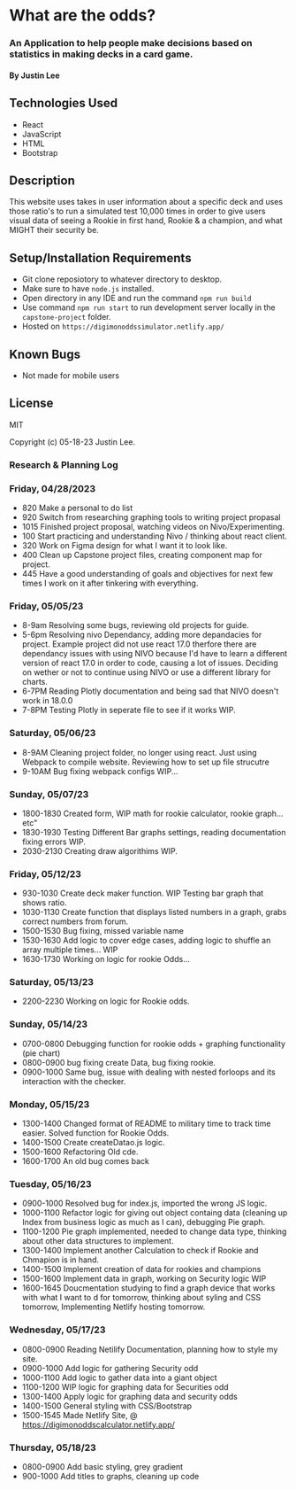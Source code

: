 # What are the odds?

### An Application to help people make decisions based on statistics in making decks in a card game.

#### By Justin Lee 

## Technologies Used
* React
* JavaScript
* HTML 
* Bootstrap

## Description

This website uses takes in user information about a specific deck and uses those ratio's to run a simulated test 10,000 times in order to give users visual data of seeing a Rookie in first hand, Rookie & a champion, and what MIGHT their security be.

## Setup/Installation Requirements

* Git clone reposiotory to whatever directory to desktop.
* Make sure to have `node.js` installed.
* Open directory in any IDE and run the command `npm run build` 
* Use command `npm run start` to run development server locally in the `capstone-project` folder.
* Hosted on `https://digimonoddssimulator.netlify.app/` 


## Known Bugs

* Not made for mobile users 

## License

MIT

Copyright (c) 05-18-23 Justin Lee.


### Research & Planning Log
### Friday, 04/28/2023
* 820 Make a personal to do list
* 920 Switch from researching graphing tools to writing project propasal
* 1015 Finished project proposal, watching videos on Nivo/Experimenting.
* 100 Start practicing and understanding Nivo / thinking about react client.
* 320 Work on Figma design for what I want it to look like.
* 400 Clean up Capstone project files, creating component map for project.
* 445 Have a good understanding of goals and objectives for next few times I work on it after tinkering with everything.

### Friday, 05/05/23
* 8-9am Resolving some bugs, reviewing old projects for guide.
* 5-6pm Resolving nivo Dependancy, adding more depandacies for project.
Example project did not use react 17.0 therfore there are dependancy issues with using NIVO because I'd have to learn a different version of react 17.0 in order to code, causing a lot of issues. Deciding on wether or not to continue using NIVO or use a different library for charts.
* 6-7PM Reading Plotly documentation and being sad that NIVO doesn't work in 18.0.0
* 7-8PM Testing Plotly in seperate file to see if it works WIP.

### Saturday, 05/06/23

* 8-9AM Cleaning project folder, no longer using react. Just using Webpack to compile website. Reviewing how to set up file strucutre
* 9-10AM Bug fixing webpack configs WIP...

### Sunday, 05/07/23

* 1800-1830 Created form, WIP math for rookie calculator, rookie graph... etc"
* 1830-1930 Testing Different Bar graphs settings, reading documentation fixing errors WIP.
* 2030-2130 Creating draw algorithims WIP.

### Friday, 05/12/23
* 930-1030 Create deck maker function. WIP Testing bar graph that shows ratio. 
* 1030-1130 Create function that displays listed numbers in a graph, grabs correct numbers from forum.
* 1500-1530 Bug fixing, missed variable name 
* 1530-1630 Add logic to cover edge cases,  adding logic to shuffle an array multiple times... WIP
* 1630-1730 Working on logic for rookie Odds...

### Saturday, 05/13/23
* 2200-2230 Working on logic for Rookie odds.

### Sunday, 05/14/23
* 0700-0800 Debugging function for rookie odds + graphing functionality (pie chart)
* 0800-0900 bug fixing create Data, bug fixing rookie.
* 0900-1000 Same bug, issue with dealing with nested forloops and its interaction with the checker.

### Monday, 05/15/23 
* 1300-1400 Changed format of README to military time to track time easier. Solved function for Rookie Odds.
* 1400-1500 Create createDatao.js logic.
* 1500-1600 Refactoring Old cde.
* 1600-1700 An old bug comes back

### Tuesday, 05/16/23

* 0900-1000 Resolved bug for index.js, imported the wrong JS logic.
* 1000-1100 Refactor logic for giving out object containg data (cleaning up Index from business logic as much as I can), debugging Pie graph.
* 1100-1200 Pie graph implemented, needed to change data type, thinking about other data structures to implement.
* 1300-1400 Implement another Calculation to check if Rookie and Chmapion is in hand.
* 1400-1500 Implement creation of data for rookies and champions
* 1500-1600 Implement data in graph, working on Security logic WIP
* 1600-1645 Doucmentation studying to find a graph device that works with what I want to d for tomorrow, thinking about syling and CSS tomorrow, Implementing Netlify hosting tomorrow.

### Wednesday, 05/17/23

* 0800-0900 Reading Netilify Documentation, planning how to style my site.
* 0900-1000 Add logic for gathering Security odd
* 1000-1100 Add logic to gather data into a giant object
* 1100-1200 WIP logic for graphing data for Securities odd 
* 1300-1400 Apply logic for graphing data and security odds
* 1400-1500 General styling with CSS/Bootstrap
* 1500-1545 Made Netlify Site, @ https://digimonoddscalculator.netlify.app/ 

### Thursday, 05/18/23

* 0800-0900 Add basic styling, grey gradient
* 900-1000 Add titles to graphs, cleaning up code